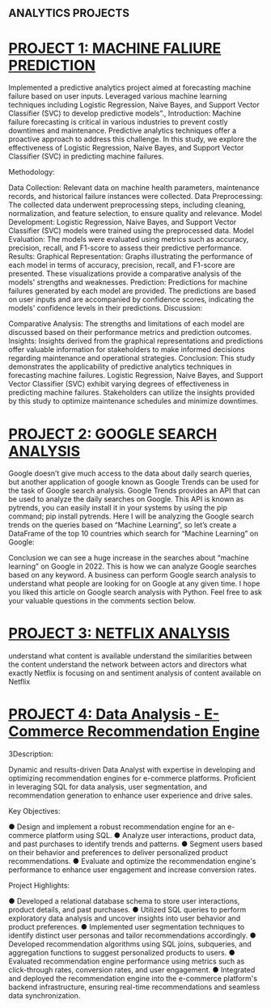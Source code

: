 ## ANALYTICS PROJECTS
# [PROJECT 1: MACHINE FALIURE PREDICTION](https://github.com/Skrishna4548/PORTFOLIO/blob/main/MACHINE%20FAILURE%20(1).ipynb)
   Implemented a predictive analytics project aimed at forecasting machine failure based on user inputs. Leveraged various machine learning techniques including Logistic Regression, Naive Bayes, and Support Vector Classifier (SVC) to develop predictive models”., 
Introduction:
Machine failure forecasting is critical in various industries to prevent costly downtimes and maintenance. Predictive analytics techniques offer a proactive approach to address this challenge. In this study, we explore the effectiveness of Logistic Regression, Naive Bayes, and Support Vector Classifier (SVC) in predicting machine failures.

Methodology:

Data Collection: Relevant data on machine health parameters, maintenance records, and historical failure instances were collected.
Data Preprocessing: The collected data underwent preprocessing steps, including cleaning, normalization, and feature selection, to ensure quality and relevance.
Model Development: Logistic Regression, Naive Bayes, and Support Vector Classifier (SVC) models were trained using the preprocessed data.
Model Evaluation: The models were evaluated using metrics such as accuracy, precision, recall, and F1-score to assess their predictive performance.
Results:
Graphical Representation: Graphs illustrating the performance of each model in terms of accuracy, precision, recall, and F1-score are presented. These visualizations provide a comparative analysis of the models' strengths and weaknesses.
Prediction: Predictions for machine failures generated by each model are provided. The predictions are based on user inputs and are accompanied by confidence scores, indicating the models' confidence levels in their predictions.
Discussion:

Comparative Analysis: The strengths and limitations of each model are discussed based on their performance metrics and prediction outcomes.
Insights: Insights derived from the graphical representations and predictions offer valuable information for stakeholders to make informed decisions regarding maintenance and operational strategies.
Conclusion:
This study demonstrates the applicability of predictive analytics techniques in forecasting machine failures.
Logistic Regression, Naive Bayes, and Support Vector Classifier (SVC) exhibit varying degrees of effectiveness in predicting machine failures.
Stakeholders can utilize the insights provided by this study to optimize maintenance schedules and minimize downtimes.
# [PROJECT 2: GOOGLE SEARCH ANALYSIS](https://github.com/Skrishna4548/PORTFOLIO/blob/main/GOOGLE%20SEARCH%20ANALYSIS.ipynb)
Google doesn’t give much access to the data about daily search queries, but another application of google known as Google Trends can be used for the task of Google search analysis. Google Trends provides an API 
that can be used to analyze the daily searches on Google. This API is known as pytrends, you can easily install it in your systems by using the pip command; pip install pytrends.
Here I will be analyzing the Google search trends on the queries based on “Machine Learning”, so let’s create a DataFrame of the top 10 countries which search for “Machine Learning” on Google:

Conclusion
we can see a huge increase in the searches about “machine learning” on Google in 2022. This is how we can analyze Google searches based on any keyword. A business can perform Google search analysis to understand what people are looking for on Google at any given time. I hope you liked this article on Google search analysis with Python. Feel free to ask your valuable questions in the comments section below.

# [PROJECT 3: NETFLIX ANALYSIS](https://github.com/Skrishna4548/PORTFOLIO/blob/main/netflix%20analysis.ipynb)


understand what content is available
understand the similarities between the content
understand the network between actors and directors
what exactly Netflix is focusing on
and sentiment analysis of content available on Netflix

# [PROJECT 4: Data Analysis - E-Commerce Recommendation Engine](https://github.com/Skrishna4548/PORTFOLIO/blob/main/Recommendation_system_E_Commerce.sql)
3Description:

Dynamic and results-driven Data Analyst with expertise in developing and optimizing recommendation engines for e-commerce platforms. Proficient in leveraging SQL for data analysis, user segmentation, and recommendation generation to enhance user experience and drive sales.

 Key Objectives:

●	Design and implement a robust recommendation engine for an e-commerce platform using SQL.
●	Analyze user interactions, product data, and past purchases to identify trends and patterns.
●	Segment users based on their behavior and preferences to deliver personalized product recommendations.
●	Evaluate and optimize the recommendation engine's performance to enhance user engagement and increase conversion rates.

 Project Highlights:

●	Developed a relational database schema to store user interactions, product details, and past purchases.
●	Utilized SQL queries to perform exploratory data analysis and uncover insights into user behavior and product preferences.
●	Implemented user segmentation techniques to identify distinct user personas and tailor recommendations accordingly.
●	Developed recommendation algorithms using SQL joins, subqueries, and aggregation functions to suggest personalized products to users.
●	Evaluated recommendation engine performance using metrics such as click-through rates, conversion rates, and user engagement.
●	Integrated and deployed the recommendation engine into the e-commerce platform's backend infrastructure, ensuring real-time recommendations and seamless data synchronization.



